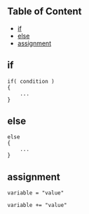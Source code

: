 ## Table of Content 
- [if](#if)
- [else](#else)
- [assignment](#assignment)

## if
```
if( condition )
{
	...
}
```

## else
```
else
{
	...
}
```

## assignment
```
variable = "value"
```

```
variable += "value"
```